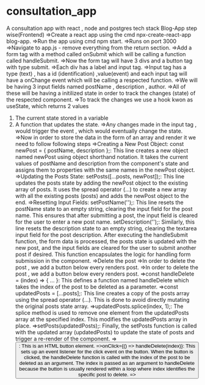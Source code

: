 # consultation_app
A consultation app with react , node and postgres tech stack
Blog-App step wise(Frontend)
=>Create a react app using the cmd npx-create-react-app blog-app.
=>Run the app using cmd npm start.
=>Runs on port 3000
=>Navigate to app.js - remove everything from the return section.
=>Add a form tag with a method called onSubmit which will be calling a function called handleSubmit.
=>Now the form tag will have 3 divs and a button tag with type submit.
=>Each div has a label and input tag.
=>Input tag has a type (text) , has a id (identification) ,value(event) and each input tag will have a  onChange event which will be calling a respected function.
=>We will be having 3 input fields named postName , description , author.
=>All of these will be having a initilized state in order to track the changes (state) of the respected component.
=>To track the changes we use a hook kwon as useState, which returns 2 values 
1. The current state stored in a variable 
2. A function that updates the state.
=>Any changes made in the input tag  , would trigger the event , which would eventually change the state.
=>Now in order to store the data in the form of an array and render it we need to follow following steps
=>Creating a New Post Object:
const newPost = { postName, description };: This line creates a new object named newPost using object shorthand notation. It takes the current values of postName and description from the component's state and assigns them to properties with the same names in the newPost object.
=>Updating the Posts State:
setPosts([...posts, newPost]);: This line updates the posts state by adding the newPost object to the existing array of posts. It uses the spread operator (...) to create a new array with all the existing posts (posts) and adds the newPost object to the end.
=>Resetting Input Fields:
setPostName('');: This line resets the postName state to an empty string, clearing the input field for the post name. This ensures that after submitting a post, the input field is cleared for the user to enter a new post name.
setDescription('');: Similarly, this line resets the description state to an empty string, clearing the textarea input field for the post description.
After executing the handleSubmit function, the form data is processed, the posts state is updated with the new post, and the input fields are cleared for the user to submit another post if desired. This function encapsulates the logic for handling form submission in the component.
=>Delete the post
=>In order to delete the post , we add a button below every renders post.
=>In order to delete the post , we add a button below every renders post.
=>const handleDelete = (index) => { ... }: This defines a function named handleDelete which takes the index of the post to be deleted as a parameter.
=>const updatedPosts = [...posts];: This line creates a copy of the posts array using the spread operator (...). This is done to avoid directly mutating the original posts state array.
=>updatedPosts.splice(index, 1);: The splice method is used to remove one element from the updatedPosts array at the specified index. This modifies the updatedPosts array in place.
=>setPosts(updatedPosts);: Finally, the setPosts function is called with the updated array (updatedPosts) to update the state of posts and trigger a re-render of the component.
=><button>: This is an HTML button element.
=>onClick={() => handleDelete(index)}: This sets up an event listener for the click event on the button. When the button is clicked, the handleDelete function is called with the index of the post to be deleted as an argument. The index is passed as an argument to handleDelete because the button is usually rendered within a loop where index identifies the specific post to delete.
=>
